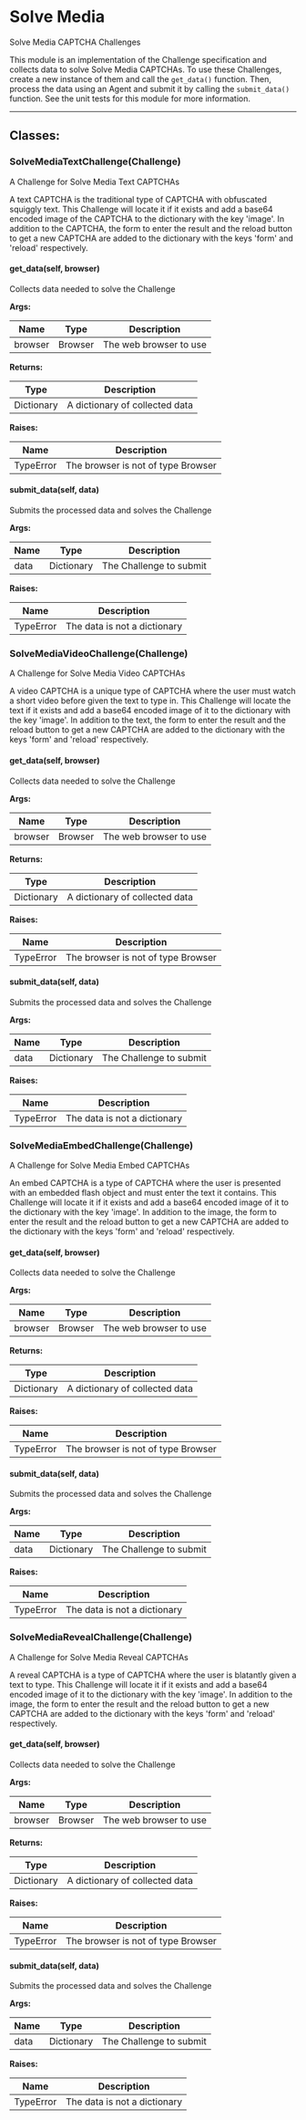 Solve Media
===========

Solve Media CAPTCHA Challenges

This module is an implementation of the Challenge specification and collects
data to solve Solve Media CAPTCHAs. To use these Challenges, create a new
instance of them and call the `get_data()` function. Then, process the data
using an Agent and submit it by calling the `submit_data()` function. See the
unit tests for this module for more information.

- - - - - - - - - - - - - - - - - - - - - - - - - - - - - - - - - - - - - - - -

**Classes:**
------------

### SolveMediaTextChallenge(Challenge)

A Challenge for Solve Media Text CAPTCHAs

A text CAPTCHA is the traditional type of CAPTCHA with obfuscated squiggly
text. This Challenge will locate it if it exists and add a base64 encoded
image of the CAPTCHA to the dictionary with the key 'image'. In addition to
the CAPTCHA, the form to enter the result and the reload button to get a new
CAPTCHA are added to the dictionary with the keys 'form' and 'reload'
respectively.

#### get_data(self, browser)

Collects data needed to solve the Challenge

**Args:**

|  Name   |  Type   |      Description       |
|---------|---------|------------------------|
| browser | Browser | The web browser to use |

**Returns:**

|    Type    |          Description           |
|------------|--------------------------------|
| Dictionary | A dictionary of collected data |

**Raises:**

|   Name    |            Description             |
|-----------|------------------------------------|
| TypeError | The browser is not of type Browser |

#### submit_data(self, data)

Submits the processed data and solves the Challenge

**Args:**

| Name |    Type    |       Description       |
|------|------------|-------------------------|
| data | Dictionary | The Challenge to submit |

**Raises:**

|   Name    |         Description          |
|-----------|------------------------------|
| TypeError | The data is not a dictionary |


### SolveMediaVideoChallenge(Challenge)

A Challenge for Solve Media Video CAPTCHAs

A video CAPTCHA is a unique type of CAPTCHA where the user must watch a
short video before given the text to type in. This Challenge will locate the
text if it exists and add a base64 encoded image of it to the dictionary
with the key 'image'. In addition to the text, the form to enter the result
and the reload button to get a new CAPTCHA are added to the dictionary with
the keys 'form' and 'reload' respectively.

#### get_data(self, browser)

Collects data needed to solve the Challenge

**Args:**

|  Name   |  Type   |      Description       |
|---------|---------|------------------------|
| browser | Browser | The web browser to use |

**Returns:**

|    Type    |          Description           |
|------------|--------------------------------|
| Dictionary | A dictionary of collected data |

**Raises:**

|   Name    |            Description             |
|-----------|------------------------------------|
| TypeError | The browser is not of type Browser |

#### submit_data(self, data)

Submits the processed data and solves the Challenge

**Args:**

| Name |    Type    |       Description       |
|------|------------|-------------------------|
| data | Dictionary | The Challenge to submit |

**Raises:**

|   Name    |         Description          |
|-----------|------------------------------|
| TypeError | The data is not a dictionary |


### SolveMediaEmbedChallenge(Challenge)

A Challenge for Solve Media Embed CAPTCHAs

An embed CAPTCHA is a type of CAPTCHA where the user is presented with an
embedded flash object and must enter the text it contains. This Challenge
will locate it if it exists and add a base64 encoded image of it to the
dictionary with the key 'image'. In addition to the image, the form to enter
the result and the reload button to get a new CAPTCHA are added to the
dictionary with the keys 'form' and 'reload' respectively.

#### get_data(self, browser)

Collects data needed to solve the Challenge

**Args:**

|  Name   |  Type   |      Description       |
|---------|---------|------------------------|
| browser | Browser | The web browser to use |

**Returns:**

|    Type    |          Description           |
|------------|--------------------------------|
| Dictionary | A dictionary of collected data |

**Raises:**

|   Name    |            Description             |
|-----------|------------------------------------|
| TypeError | The browser is not of type Browser |

#### submit_data(self, data)

Submits the processed data and solves the Challenge

**Args:**

| Name |    Type    |       Description       |
|------|------------|-------------------------|
| data | Dictionary | The Challenge to submit |

**Raises:**

|   Name    |         Description          |
|-----------|------------------------------|
| TypeError | The data is not a dictionary |


### SolveMediaRevealChallenge(Challenge)

A Challenge for Solve Media Reveal CAPTCHAs

A reveal CAPTCHA is a type of CAPTCHA where the user is blatantly given a
text to type. This Challenge will locate it if it exists and add a base64
encoded image of it to the dictionary with the key 'image'. In addition to
the image, the form to enter the result and the reload button to get a new
CAPTCHA are added to the dictionary with the keys 'form' and 'reload'
respectively.

#### get_data(self, browser)

Collects data needed to solve the Challenge

**Args:**

|  Name   |  Type   |      Description       |
|---------|---------|------------------------|
| browser | Browser | The web browser to use |

**Returns:**

|    Type    |          Description           |
|------------|--------------------------------|
| Dictionary | A dictionary of collected data |

**Raises:**

|   Name    |            Description             |
|-----------|------------------------------------|
| TypeError | The browser is not of type Browser |

#### submit_data(self, data)

Submits the processed data and solves the Challenge

**Args:**

| Name |    Type    |       Description       |
|------|------------|-------------------------|
| data | Dictionary | The Challenge to submit |

**Raises:**

|   Name    |         Description          |
|-----------|------------------------------|
| TypeError | The data is not a dictionary |
